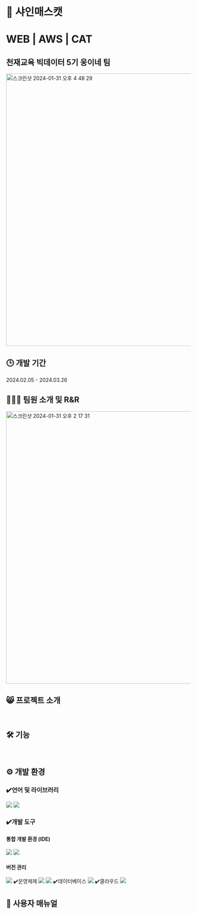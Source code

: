 # 🍇 샤인매스캣
# WEB | AWS | CAT
##  천재교육 빅데이터 5기 웅이네 팀 </br>
<img width="743" alt="스크린샷 2024-01-31 오후 4 48 29" src="">

## 🕒 개발 기간
2024.02.05 - 2024.03.26


## 🧑🏻‍💻 팀원 소개 및 R&R

<img width="743" alt="스크린샷 2024-01-31 오후 2 17 31" src="">


## 😸 프로젝트 소개
</br>

## 🛠️ 기능

<br/>


## ⚙️ 개발 환경
### ✔️언어 및 라이브러리
<img src="https://img.shields.io/badge/Torch-2.1.2-EE4C2C?style=for-the-badge&logo=Pytorch&logoColor=#EE4C2C"> <img src="https://img.shields.io/badge/Python-3.10.12/3.11.5-3776AB?style=for-the-badge&logo=Python&logoColor=#3776AB">
### ✔️개발 도구
#### 통합 개발 환경 (IDE)
<img src="https://img.shields.io/badge/googlecolab-F9AB00?style=for-the-badge&logo=googlecolab&logoColor=white"> <img src="https://img.shields.io/badge/visualstudiocode-007ACC?style=for-the-badge&logo=visualstudiocode&logoColor=white"> 
#### 버전 관리
<img src="https://img.shields.io/badge/github-181717?style=for-the-badge&logo=github&logoColor=white">
✔️운영체제
<img src="https://img.shields.io/badge/Ubuntu-22.04-E95420?style=for-the-badge&logo=Ubuntu&logoColor=#E95420"> <img src="https://img.shields.io/badge/windows 11-0078D4?style=for-the-badge&logo=windows11&logoColor=#0078D4"> 
✔️데이터베이스
<img src="https://img.shields.io/badge/mysql-4479A1?style=for-the-badge&logo=mysql&logoColor=white">
✔️클라우드
<img src="https://img.shields.io/badge/Amazon_AWS-FF9900?style=for-the-badge&logo=amazonaws&logoColor=white">




 
<br/>

## 📝 사용자 매뉴얼


<br/>


